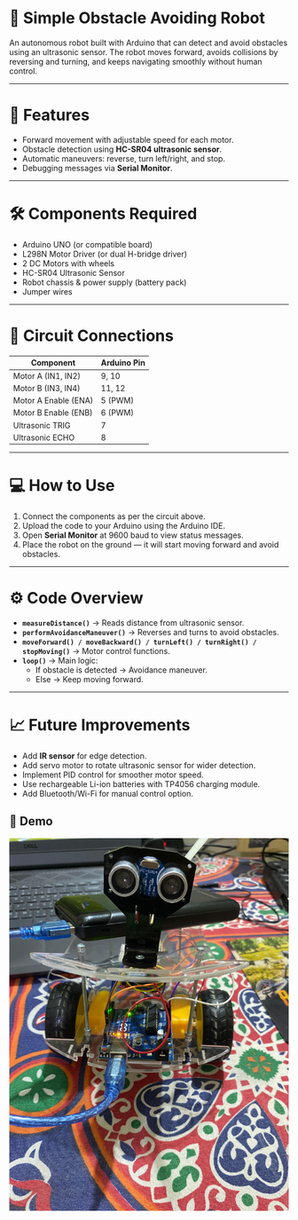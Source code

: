 # 🦾 Simple Obstacle Avoiding Robot  

An autonomous robot built with Arduino that can detect and avoid obstacles using an ultrasonic sensor. The robot moves forward, avoids collisions by reversing and turning, and keeps navigating smoothly without human control.  

---

# 🚀 Features  
- Forward movement with adjustable speed for each motor.  
- Obstacle detection using **HC-SR04 ultrasonic sensor**.  
- Automatic maneuvers: reverse, turn left/right, and stop.  
- Debugging messages via **Serial Monitor**.  

---

# 🛠️ Components Required  
- Arduino UNO (or compatible board)  
- L298N Motor Driver (or dual H-bridge driver)  
- 2 DC Motors with wheels  
- HC-SR04 Ultrasonic Sensor  
- Robot chassis & power supply (battery pack)  
- Jumper wires  

---

# 🔌 Circuit Connections  

| Component            | Arduino Pin |
|----------------------|-------------|
| Motor A (IN1, IN2)   | 9, 10       |
| Motor B (IN3, IN4)   | 11, 12      |
| Motor A Enable (ENA) | 5 (PWM)     |
| Motor B Enable (ENB) | 6 (PWM)     |
| Ultrasonic TRIG      | 7           |
| Ultrasonic ECHO      | 8           |

---

# 💻 How to Use  
1. Connect the components as per the circuit above.  
2. Upload the code to your Arduino using the Arduino IDE.  
3. Open **Serial Monitor** at 9600 baud to view status messages.  
4. Place the robot on the ground — it will start moving forward and avoid obstacles.  

---

# ⚙️ Code Overview  
- **`measureDistance()`** → Reads distance from ultrasonic sensor.  
- **`performAvoidanceManeuver()`** → Reverses and turns to avoid obstacles.  
- **`moveForward() / moveBackward() / turnLeft() / turnRight() / stopMoving()`** → Motor control functions.  
- **`loop()`** → Main logic:
  - If obstacle is detected → Avoidance maneuver.  
  - Else → Keep moving forward.  

---

# 📈 Future Improvements  
- Add **IR sensor** for edge detection.  
- Add servo motor to rotate ultrasonic sensor for wider detection.  
- Implement PID control for smoother motor speed.  
- Use rechargeable Li-ion batteries with TP4056 charging module.  
- Add Bluetooth/Wi-Fi for manual control option.


## 📸 Demo
![Robot Demo](REAL_LIFE%20PHOTO.jpg)
